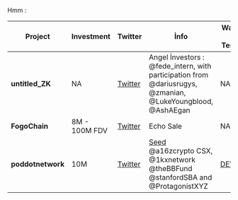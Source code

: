 Hmm : 


| Project        | Investment              | Twitter                         | İnfo              | Waitlist / Testnet  |
|------------------|----------------------------|---------------------------------------|---------------------------------------|---------------------------------------|
| **untitled_ZK**          | NA | [Twitter](https://x.com/untitled_ZK) | Angel İnvestors :  @fede_intern, with participation from @dariusrugys, @zmanian, @LukeYoungblood, @AshAEgan | NA |
| **FogoChain**          | 8M - 100M FDV | [Twitter](https://x.com/FogoChain) | Echo Sale | NA |
| **poddotnetwork**          | 10M | [Twitter](https://x.com/poddotnetwork) | [Seed](https://x.com/poddotnetwork/status/1884241610109784488)  @a16zcrypto CSX, @1kxnetwork @theBBFund @stanfordSBA and @ProtagonistXYZ | [DEVNET](https://podnetwork.typeform.com/to/K7YQ7Evg?typeform-source=t.co) |
